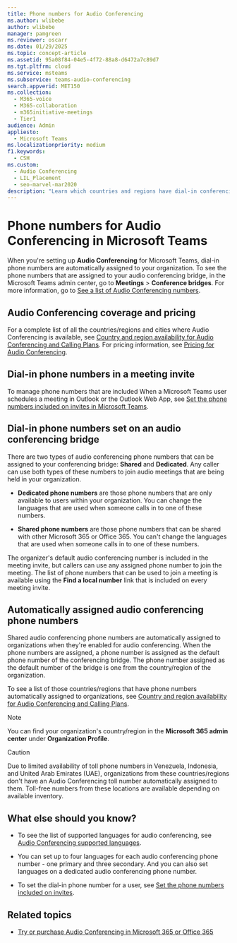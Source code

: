 ```yaml
---
title: Phone numbers for Audio Conferencing
ms.author: wlibebe
author: wlibebe
manager: pamgreen
ms.reviewer: oscarr
ms.date: 01/29/2025
ms.topic: concept-article
ms.assetid: 95a08f84-04e5-4f72-88a8-d6472a7c89d7
ms.tgt.pltfrm: cloud
ms.service: msteams
ms.subservice: teams-audio-conferencing
search.appverid: MET150
ms.collection: 
  - M365-voice
  - M365-collaboration
  - m365initiative-meetings
  - Tier1
audience: Admin
appliesto: 
  - Microsoft Teams
ms.localizationpriority: medium
f1.keywords:
  - CSH
ms.custom: 
  - Audio Conferencing
  - LIL_Placement
  - seo-marvel-mar2020
description: "Learn which countries and regions have dial-in conferencing numbers, and how they're automatically assigned."
---
```


# Phone numbers for Audio Conferencing in Microsoft Teams

When you're setting up **Audio Conferencing** for Microsoft Teams, dial-in phone numbers are automatically assigned to your organization. To see the phone numbers that are assigned to your audio conferencing bridge, in the Microsoft Teams admin center, go to  **Meetings** > **Conference bridges**. For more information, go to [See a list of Audio Conferencing numbers](see-a-list-of-audio-conferencing-numbers-in-teams.md).

## Audio Conferencing coverage and pricing

For a complete list of all the countries/regions and cities where Audio Conferencing is available, see [Country and region availability for Audio Conferencing and Calling Plans](country-and-region-availability-for-audio-conferencing-and-calling-plans/country-and-region-availability-for-audio-conferencing-and-calling-plans.md). For pricing information, see [Pricing for Audio Conferencing](https://go.microsoft.com/fwlink/?linkid=799762).

## Dial-in phone numbers in a meeting invite

To manage phone numbers that are included When a Microsoft Teams user schedules a meeting in Outlook or the Outlook Web App, see [Set the phone numbers included on invites in Microsoft Teams](set-the-phone-numbers-included-on-invites-in-teams.md).

## Dial-in phone numbers set on an audio conferencing bridge

There are two types of audio conferencing phone numbers that can be assigned to your conferencing bridge: **Shared** and **Dedicated**. Any caller can use both types of these numbers to join audio meetings that are being held in your organization.

- **Dedicated phone numbers** are those phone numbers that are only available to users within your organization. You can change the languages that are used when someone calls in to one of these numbers.

- **Shared phone numbers** are those phone numbers that can be shared with other Microsoft 365 or Office 365. You can't change the languages that are used when someone calls in to one of these numbers.

The organizer's default audio conferencing number is included in the meeting invite, but callers can use any assigned phone number to join the meeting. The list of phone numbers that can be used to join a meeting is available using the **Find a local number** link that is included on every meeting invite.

## Automatically assigned audio conferencing phone numbers

Shared audio conferencing phone numbers are automatically assigned to organizations when they're enabled for audio conferencing. When the phone numbers are assigned, a phone number is assigned as the default phone number of the conferencing bridge. The phone number assigned as the default number of the bridge is one from the country/region of the organization.

To see a list of those countries/regions that have phone numbers automatically assigned to organizations, see [Country and region availability for Audio Conferencing and Calling Plans](country-and-region-availability-for-audio-conferencing-and-calling-plans/country-and-region-availability-for-audio-conferencing-and-calling-plans.md).

> [!NOTE]
> You can find your organization's country/region in the **Microsoft 365 admin center** under **Organization Profile**.

> [!CAUTION]
> Due to limited availability of toll phone numbers in Venezuela, Indonesia, and United Arab Emirates (UAE), organizations from these countries/regions don't have an Audio Conferencing toll number automatically assigned to them. Toll-free numbers from these locations are available depending on available inventory.

## What else should you know?

- To see the list of supported languages for audio conferencing, see [Audio Conferencing supported languages](audio-conferencing-supported-languages.md).

- You can set up to four languages for each audio conferencing phone number - one primary and three secondary. And you can also set languages on a dedicated audio conferencing phone number.

- To set the dial-in phone number for a user, see [Set the phone numbers included on invites](set-the-phone-numbers-included-on-invites-in-teams.md).

## Related topics

- [Try or purchase Audio Conferencing in Microsoft 365 or Office 365](/skypeforbusiness/audio-conferencing-in-office-365/try-or-purchase-audio-conferencing-in-office-365)

